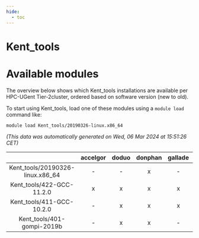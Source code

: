 ```yaml
---
hide:
  - toc
---
```


Kent_tools
==========

# Available modules


The overview below shows which Kent_tools installations are available per HPC-UGent Tier-2cluster, ordered based on software version (new to old).

To start using Kent_tools, load one of these modules using a `module load` command like:

```shell
module load Kent_tools/20190326-linux.x86_64
```

*(This data was automatically generated on Wed, 06 Mar 2024 at 15:51:26 CET)*  

| |accelgor|doduo|donphan|gallade|joltik|skitty|
| :---: | :---: | :---: | :---: | :---: | :---: | :---: |
|Kent_tools/20190326-linux.x86_64|-|-|x|-|x|-|
|Kent_tools/422-GCC-11.2.0|x|x|x|x|x|x|
|Kent_tools/411-GCC-10.2.0|-|x|x|x|x|x|
|Kent_tools/401-gompi-2019b|-|x|x|-|x|x|
